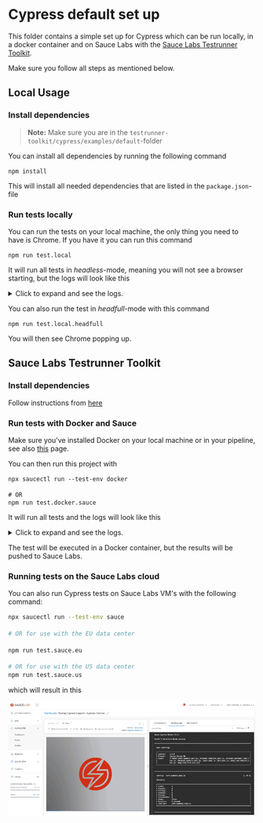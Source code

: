 # Cypress default set up
This folder contains a simple set up for Cypress which can be run locally, in a docker container and on Sauce Labs with 
the [Sauce Labs Testrunner Toolkit](https://docs.saucelabs.com/testrunner-toolkit/index.html).

Make sure you follow all steps as mentioned below.

## Local Usage
### Install dependencies
>**Note:** Make sure you are in the `testrunner-toolkit/cypress/examples/default`-folder

You can install all dependencies by running the following command

    npm install
    
This will install all needed dependencies that are listed in the `package.json`-file

### Run tests locally
You can run the tests on your local machine, the only thing you need to have is Chrome. If you have it you can run this 
command

    npm run test.local

It will run all tests in *headless*-mode, meaning you will not see a browser starting, but the logs will look like this

<details>
 <summary>Click to expand and see the logs.</summary>
 
```log
 ╰ npm run test.local         

> cypress-1@1.0.0 test.local /Users/sauce-training/demo-js/testrunner-toolkit/cypress/examples/default
> npx cypress run
                   
 
 ====================================================================================================
 
   (Run Starting)
 
   ┌────────────────────────────────────────────────────────────────────────────────────────────────┐
   │ Cypress:    6.2.1                                                                              │
   │ Browser:    Electron 87 (headless)                                                             │
   │ Specs:      8 found (cart.summary.spec.js, checkout.complete.spec.js, checkout.personal.info.s │
   │             pec.js, checkout.summary.spec.js, login.spec.js, menu.spec.js, swag.item.details.s │
   │             pec.js, swag.item.list.spec.js)                                                    │
   └────────────────────────────────────────────────────────────────────────────────────────────────┘
 
 
 ────────────────────────────────────────────────────────────────────────────────────────────────────
                                                                                                     
   Running:  cart.summary.spec.js                                                            (1 of 8)
 
 
   Cart Summary page
     ✓ should validate that we can continue shopping (1110ms)
     ✓ should validate that we can go from the cart to the checkout page (200ms)
     ✓ should validate that a product can be removed from the cart (229ms)
 
 
   3 passing (2s)
 
 
   (Results)
 
   ┌────────────────────────────────────────────────────────────────────────────────────────────────┐
   │ Tests:        3                                                                                │
   │ Passing:      3                                                                                │
   │ Failing:      0                                                                                │
   │ Pending:      0                                                                                │
   │ Skipped:      0                                                                                │
   │ Screenshots:  0                                                                                │
   │ Video:        true                                                                             │
   │ Duration:     1 second                                                                         │
   │ Spec Ran:     cart.summary.spec.js                                                             │
   └────────────────────────────────────────────────────────────────────────────────────────────────┘
 
 
   (Video)
 
   -  Started processing:  Compressing to 32 CRF                                                     
   -  Finished processing: /Users/Sauce/Git/sauce-training/demo-js/testrunne    (0 seconds)
                           r-toolkit/cypress/cypress/videos/cart.summary.spec.js.mp4                 
 
 
 //...........              
 
 
 ====================================================================================================
 
   (Run Finished)
 
 
        Spec                                              Tests  Passing  Failing  Pending  Skipped  
   ┌────────────────────────────────────────────────────────────────────────────────────────────────┐
   │ ✔  cart.summary.spec.js                     00:01        3        3        -        -        - │
   ├────────────────────────────────────────────────────────────────────────────────────────────────┤
   │ ✔  checkout.complete.spec.js                340ms        1        1        -        -        - │
   ├────────────────────────────────────────────────────────────────────────────────────────────────┤
   │ ✔  checkout.personal.info.spec.js           00:01        3        3        -        -        - │
   ├────────────────────────────────────────────────────────────────────────────────────────────────┤
   │ ✔  checkout.summary.spec.js                 895ms        3        3        -        -        - │
   ├────────────────────────────────────────────────────────────────────────────────────────────────┤
   │ ✔  login.spec.js                            00:01        3        3        -        -        - │
   ├────────────────────────────────────────────────────────────────────────────────────────────────┤
   │ ✔  menu.spec.js                             00:10        4        4        -        -        - │
   ├────────────────────────────────────────────────────────────────────────────────────────────────┤
   │ ✔  swag.item.details.spec.js                00:01        3        3        -        -        - │
   ├────────────────────────────────────────────────────────────────────────────────────────────────┤
   │ ✔  swag.item.list.spec.js                   00:01        5        5        -        -        - │
   └────────────────────────────────────────────────────────────────────────────────────────────────┘
     ✔  All specs passed!                        00:19       25       25        -        -        - 
 ```
</details>

You can also run the test in *headfull*-mode with this command

    npm run test.local.headfull
    
You will then see Chrome popping up.

## Sauce Labs Testrunner Toolkit
### Install dependencies
Follow instructions from [here](https://docs.saucelabs.com/testrunner-toolkit/installation)

### Run tests with Docker and Sauce
Make sure you've installed Docker on your local machine or in your pipeline, see also 
[this](https://docs.saucelabs.com/testrunner-toolkit/installation) page.

You can then run this project with

    npx saucectl run --test-env docker
    
    # OR
    npm run test.docker.sauce

It will run all tests and the logs will look like this

<details>
 <summary>Click to expand and see the logs.</summary>

```log
╰ npm run test.docker.sauce

> cypress-1@1.0.0 test.docker.sauce /Users/sauce-training/demo-js/testrunner-toolkit/cypress/examples/default
> npx saucectl run --test-env docker

10:11:11 INF Running version 0.33.3
10:11:11 INF Reading config file config=.sauce/config.yml
10:11:11 INF Running Cypress in Docker
10:11:11 INF concurrency > 1: forcing file transfer mode to use 'copy'.
10:11:11 INF Launching workers. concurrency=2
10:11:11 INF Setting up test environment suite="Cypress Chrome"
10:11:11 INF Using credentials set by environment variables suite="Cypress Chrome"
10:11:11 INF Starting container id=2d1f4f77697d img=saucelabs/stt-cypress-mocha-node:v5.8.0 suite="Cypress Chrome"
10:11:12 INF File copied from=cypress.json suite="Cypress Chrome" to=/home/seluser/
10:11:12 INF File copied from=cypress suite="Cypress Chrome" to=/home/seluser/
10:11:21 INF Suites in progress: 1
10:11:31 INF Suites in progress: 1
10:11:41 INF Suites in progress: 1
10:11:51 INF Suites in progress: 1
10:12:01 INF Suites in progress: 1
10:12:11 INF Suites in progress: 1
10:12:21 INF Suites in progress: 1
10:12:24 INF Tearing down environment suite="Cypress Chrome"
10:12:27 INF Suite finished. passed=true suite="Cypress Chrome" url=https://app.eu-central-1.saucelabs.com/tests/8ed9cc2fa3e5491da8628b72f7155320
10:12:27 INF ┌───────────────────────┐
10:12:27 INF  All suites have passed! 
10:12:27 INF └───────────────────────┘
```
</details>

The test will be executed in a Docker container, but the results will be pushed to Sauce Labs.

### Running tests on the Sauce Labs cloud
You can also run Cypress tests on Sauce Labs VM's with the following command:

```bash
npx saucectl run --test-env sauce

# OR for use with the EU data center

npm run test.sauce.eu

# OR for use with the US data center
npm run test.sauce.us
```

which will result in this

<img src="docs/cypress-recording.gif" />
